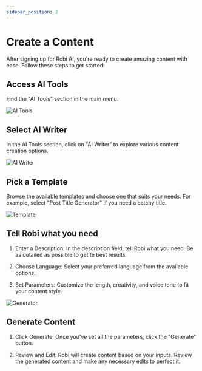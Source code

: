 ```yaml
---
sidebar_position: 2
---
```


# Create a Content

After signing up for Robi AI, you're ready to create amazing content with ease. Follow these steps to get started:

## Access AI Tools

Find the "AI Tools" section in the main menu.

![AI Tools](/img/ai-tools.png)

## Select AI Writer

In the AI Tools section, click on "AI Writer" to explore various content creation options.

![AI Writer](/img/writer.png)

## Pick a Template

Browse the available templates and choose one that suits your needs. For example, select "Post Title Generator" if you need a catchy title.

![Template](/img/template.png)

## Tell Robi what you need

1. Enter a Description: In the description field, tell Robi what you need. Be as detailed as possible to get te best results.

2. Choose Language: Select your preferred language from the available options.

3. Set Parameters: Customize the length, creativity, and voice tone to fit your content style.

![Generator](/img/generator.png)

## Generate Content

1. Click Generate: Once you've set all the parameters, click the "Generate" button.

2. Review and Edit: Robi will create content based on your inputs. Review the generated content and make any necessary edits to perfect it.
